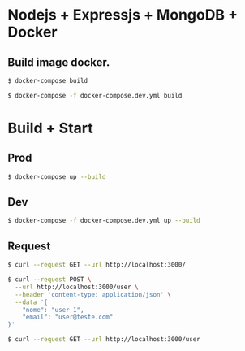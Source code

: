 # Nodejs + Expressjs + MongoDB + Docker 


## Build image docker.

```sh
$ docker-compose build 
```

```sh
$ docker-compose -f docker-compose.dev.yml build 
```

# Build + Start 

## Prod

```sh
$ docker-compose up --build
```
## Dev

```sh
$ docker-compose -f docker-compose.dev.yml up --build
```

## Request

```sh
$ curl --request GET --url http://localhost:3000/
```

```sh
$ curl --request POST \
  --url http://localhost:3000/user \
  --header 'content-type: application/json' \
  --data '{
	"nome": "user 1",
	"email": "user@teste.com"
}'
```

```sh
$ curl --request GET --url http://localhost:3000/user
```

